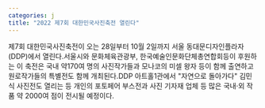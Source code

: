```yaml
---
categories: j
title: "2022 제7회 대한민국사진축전 열린다"
---
```

제7회 대한민국사진축전이 오는 28일부터 10월 2일까지 서울 동대문디자인플라자(DDP)에서 열린다.서울시와 문화체육관광부, 한국예술인문화단체총연합회등이 후원하는 이 축전은 국내 약170여 명의 사진작가들과 모나코의 미셀 왕자 등이 함께 출연하고 원로작가들의 특별전도 함께 개최된다.DDP 아트홀1관에서 "자연으로 돌아가다" 김민식 사진전도 열리는 등 개인의 포토페어 부스전과 사진 기자재 업체 등 많은 국내·외 작품 약 2000여 점이 전시될 예정이다.